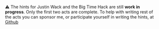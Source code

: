 ⚠️ The hints for Justin Wack and the Big Time Hack are still **work in progress**. Only the first two acts are complete. To help with writing rest of the acts you can sponsor me, or participate yourself in writing the hints, at [Github](https://github.com/nice-game-hints/justin-wack-big-time-hack)
